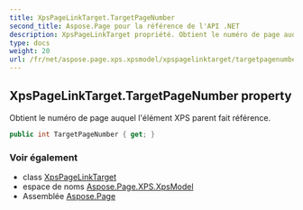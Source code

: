 ```yaml
---
title: XpsPageLinkTarget.TargetPageNumber
second_title: Aspose.Page pour la référence de l'API .NET
description: XpsPageLinkTarget propriété. Obtient le numéro de page auquel lélément XPS parent fait référence.
type: docs
weight: 20
url: /fr/net/aspose.page.xps.xpsmodel/xpspagelinktarget/targetpagenumber/
---
```

## XpsPageLinkTarget.TargetPageNumber property

Obtient le numéro de page auquel l'élément XPS parent fait référence.

```csharp
public int TargetPageNumber { get; }
```

### Voir également

* class [XpsPageLinkTarget](../)
* espace de noms [Aspose.Page.XPS.XpsModel](../../xpspagelinktarget/)
* Assemblée [Aspose.Page](../../../)


